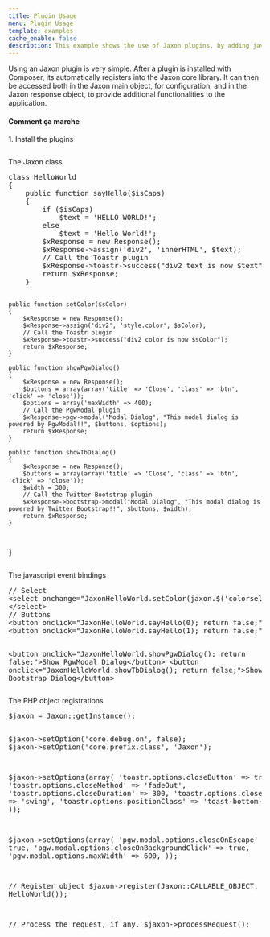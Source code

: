 ```yaml
---
title: Plugin Usage
menu: Plugin Usage
template: examples
cache_enable: false
description: This example shows the use of Jaxon plugins, by adding javascript notifications and modal windows to the class.php example with the jaxon-toastr, jaxon-pgwjs and jaxon-bootstrap packages.
---
```


Using an Jaxon plugin is very simple. After a plugin is installed with Composer, its automatically registers into the Jaxon core library. It can then be accessed both in the Jaxon main object, for configuration, and in the Jaxon response object, to provide additional functionalities to the application.

<div class="row">
    <div class="col-sm-12">
        <h4 class="page-header">Comment ça marche</h4>

<p>1. Install the plugins</p>
<pre>
</pre>

<p>The Jaxon class</p>
<pre>
class HelloWorld
{
    public function sayHello($isCaps)
    {
        if ($isCaps)
            $text = 'HELLO WORLD!';
        else
            $text = 'Hello World!';
        $xResponse = new Response();
        $xResponse->assign('div2', 'innerHTML', $text);
        // Call the Toastr plugin
        $xResponse->toastr->success("div2 text is now $text");
        return $xResponse;
    }

    public function setColor($sColor)
    {
        $xResponse = new Response();
        $xResponse->assign('div2', 'style.color', $sColor);
        // Call the Toastr plugin
        $xResponse->toastr->success("div2 color is now $sColor");
        return $xResponse;
    }

    public function showPgwDialog()
    {
        $xResponse = new Response();
        $buttons = array(array('title' => 'Close', 'class' => 'btn', 'click' => 'close'));
        $options = array('maxWidth' => 400);
        // Call the PgwModal plugin
        $xResponse->pgw->modal("Modal Dialog", "This modal dialog is powered by PgwModal!!", $buttons, $options);
        return $xResponse;
    }

    public function showTbDialog()
    {
        $xResponse = new Response();
        $buttons = array(array('title' => 'Close', 'class' => 'btn', 'click' => 'close'));
        $width = 300;
        // Call the Twitter Bootstrap plugin
        $xResponse->bootstrap->modal("Modal Dialog", "This modal dialog is powered by Twitter Bootstrap!!", $buttons, $width);
        return $xResponse;
    }
}
</pre>

<p>The javascript event bindings</p>
<pre>
// Select
&lt;select onchange="JaxonHelloWorld.setColor(jaxon.$('colorselect').value); return false;"&gt;
&lt;/select&gt;
// Buttons
&lt;button onclick="JaxonHelloWorld.sayHello(0); return false;"&gt;Click Me&lt;/button&gt;
&lt;button onclick="JaxonHelloWorld.sayHello(1); return false;"&gt;CLICK ME&lt;/button&gt;

&lt;button onclick="JaxonHelloWorld.showPgwDialog(); return false;"&gt;Show PgwModal Dialog&lt;/button&gt;
&lt;button onclick="JaxonHelloWorld.showTbDialog(); return false;"&gt;Show Twitter Bootstrap Dialog&lt;/button&gt;
</pre>

<p>The PHP object registrations</p>
<pre>
$jaxon = Jaxon::getInstance();

$jaxon->setOption('core.debug.on', false);
$jaxon->setOption('core.prefix.class', 'Jaxon');

$jaxon->setOptions(array(
    'toastr.options.closeButton' => true,
    'toastr.options.closeMethod' => 'fadeOut',
    'toastr.options.closeDuration' => 300,
    'toastr.options.closeEasing' => 'swing',
    'toastr.options.positionClass' => 'toast-bottom-left',
));

$jaxon->setOptions(array(
    'pgw.modal.options.closeOnEscape' => true,
    'pgw.modal.options.closeOnBackgroundClick' => true,
    'pgw.modal.options.maxWidth' => 600,
));

// Register object
$jaxon->register(Jaxon::CALLABLE_OBJECT, new HelloWorld());

// Process the request, if any.
$jaxon->processRequest();
</pre>
    </div>
</div>
